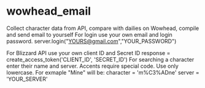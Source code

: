 # wowhead_email
Collect character data from API, compare with dailies on Wowhead, compile and send email to yourself
  For login use your own email and login password.
    server.login("YOURS@gmail.com","YOUR_PASSWORD")
  
  For Blizzard API use your own client ID and Secret ID
    response = create_access_token('CLIENT_ID', 'SECRET_ID')
  For searching a character enter their name and server. Accents require special code. Use only lowercase. For exmaple "Míne" will be:
    character = 'm%C3%ADne'
    server = 'YOUR_SERVER'
